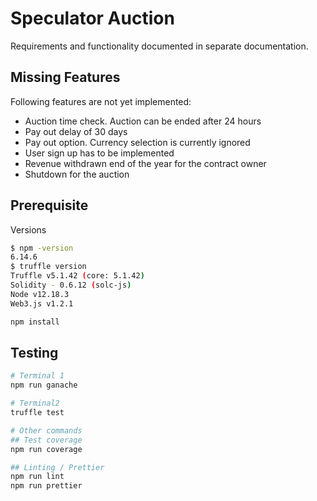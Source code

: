 # Speculator Auction

Requirements and functionality documented in separate documentation.

## Missing Features

Following features are not yet implemented:
- Auction time check. Auction can be ended after 24 hours
- Pay out delay of 30 days
- Pay out option. Currency selection is currently ignored
- User sign up has to be implemented
- Revenue withdrawn end of the year for the contract owner
- Shutdown for the auction

## Prerequisite

Versions
```bash
$ npm -version
6.14.6
$ truffle version
Truffle v5.1.42 (core: 5.1.42)
Solidity - 0.6.12 (solc-js)
Node v12.18.3
Web3.js v1.2.1

npm install
```

## Testing

```bash
# Terminal 1
npm run ganache

# Terminal2 
truffle test

# Other commands
## Test coverage
npm run coverage

## Linting / Prettier
npm run lint
npm run prettier
```